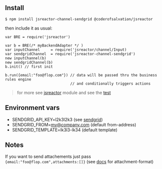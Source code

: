 ## Install

    $ npm install jsreactor-channel-sendgrid @coderofsalvation/jsreactor 

then include it as usual:

    var BRE = require('jsreactor')

    var b = BRE(/* myBackendAdapter */ )
    var inputChannel     = require('jsreactor/channel/Input)
    var sendgridChannel  = require('jsreactor-channel-sendgrid')
    new inputChannel(b)
    new sendgridChannel(b)
    b.init() // first init
        
    b.run({email:"foo@flop.com"}) // data will be passed thru the business rules engine
                                  // and conditionally triggers actions

> for more see [jsreactor](https://npmjs.com/package/@coderofsalvation/jsreactor) module and see the [test](https://github.com/coderofsalvation/jsreactor-channel-sendgrid/blob/master/test/test.js)

## Environment vars

* SENDGRID_API_KEY=l2k3l2k3 (see [sendgrid](npmjs.com/package/sendgrid))
* SENDGRID_FROM=my@company.com (default from-address)
* SENDGRID_TEMPLATE=lk3l3-lk34 (default template)

## Notes

If you want to send attachements just pass `{email:"foo@flop.com",attachments:[]}` (see [docs](https://sendgrid.com/docs/API_Reference/Web_API_v3/Mail/index.html) for attachment-format)